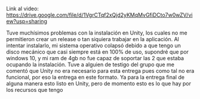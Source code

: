 Link al video:
https://drive.google.com/file/d/1VgrCTqf2xQjd2yKMqMvGfiDCto7w0wZV/view?usp=sharing

Tuve muchísimos problemas con la instalación en Unity, los cuales no me permitieron crear un release o tan siquiera trabajar en la aplicación. Al intentar instalarlo, mi sistema operativo colapsó debido a que tengo un disco mecánico que casi siempre está en 100% de uso, supondré que por windows 10, y mi ram de 4gb no fue capaz de soportar las 2 que estaba ocupando la instalación. Tuve a alguien de testigo del grupo que me comentó que Unity no era necesario para esta entrega pues como tal no era funcional, por eso la entrega en este formato. Ya para la entrega final de alguna manera esto listo en Unity, pero de momento esto es lo que hay por los recursos que tengo
